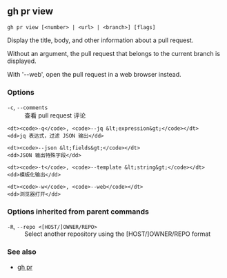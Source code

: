 

## gh pr view

```
gh pr view [<number> | <url> | <branch>] [flags]
```

Display the title, body, and other information about a pull request.

Without an argument, the pull request that belongs to the current branch
is displayed.

With '--web', open the pull request in a web browser instead.


### Options


<dl class="flags">
	<dt><code>-c</code>, <code>--comments</code></dt>
	<dd>查看 pull request 评论</dd>

	<dt><code>-q</code>, <code>--jq &lt;expression&gt;</code></dt>
	<dd>jq 表达式，过滤 JSON 输出</dd>

	<dt><code>--json &lt;fields&gt;</code></dt>
	<dd>JSON 输出特殊字段</dd>

	<dt><code>-t</code>, <code>--template &lt;string&gt;</code></dt>
	<dd>模板化输出</dd>

	<dt><code>-w</code>, <code>--web</code></dt>
	<dd>浏览器打开</dd>
</dl>


### Options inherited from parent commands


<dl class="flags">
	<dt><code>-R</code>, <code>--repo &lt;[HOST/]OWNER/REPO&gt;</code></dt>
	<dd>Select another repository using the [HOST/]OWNER/REPO format</dd>
</dl>


### See also

* [gh pr](./gh_pr)
